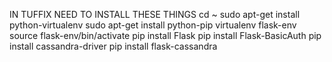 IN TUFFIX
NEED TO INSTALL THESE THINGS
cd ~
sudo apt-get install python-virtualenv 
sudo apt-get install python-pip
virtualenv flask-env
source flask-env/bin/activate
pip install Flask
pip install Flask-BasicAuth
pip install cassandra-driver
pip install flask-cassandra
